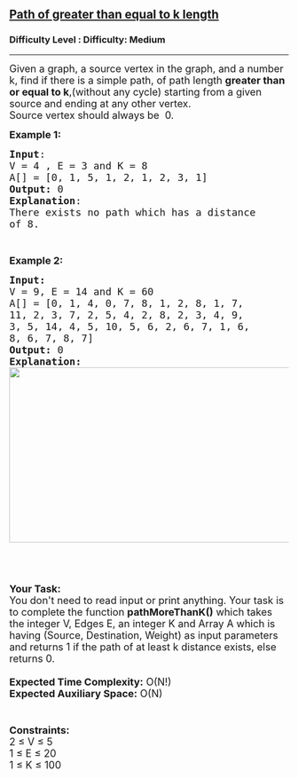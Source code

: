 <h2><a href="https://www.geeksforgeeks.org/problems/path-of-greater-than-equal-to-k-length1034/1?page=6&difficulty=Medium&status=unsolved&sortBy=submissions">Path of greater than equal to k length</a></h2><h3>Difficulty Level : Difficulty: Medium</h3><hr><div class="problems_problem_content__Xm_eO"><p><span style="font-size:18px">Given a graph, a source vertex in the graph, and a number k, find if there is a simple path, of path length <strong>greater than or equal to k</strong>,(without any cycle) starting from a given source and ending at any other vertex.<br>
Source vertex should always be&nbsp; 0.</span></p>

<p><span style="font-size:18px"><strong>Example 1:</strong></span></p>

<pre><span style="font-size:18px"><strong>Input</strong>:
V = 4 , E = 3 and K = 8
A[] = [0, 1, 5, 1, 2, 1, 2, 3, 1]
<strong>Output:</strong>&nbsp;0
<strong>Explanation</strong>:
There exists no path which has a distance 
of 8. 
</span></pre>

<p>&nbsp;</p>

<p><span style="font-size:18px"><strong>Example 2:</strong></span></p>

<pre><span style="font-size:18px"><strong>Input:</strong>
V = 9, E = 14 and K = 60
A[] = [0, 1, 4, 0, 7, 8, 1, 2, 8, 1, 7, 
11, 2, 3, 7, 2, 5, 4, 2, 8, 2, 3, 4, 9, 
3, 5, 14, 4, 5, 10, 5, 6, 2, 6, 7, 1, 6, 
8, 6, 7, 8, 7]
<strong>Output: </strong>0
<strong>Explanation:
</strong><img alt="" src="http://www.geeksforgeeks.org//wp-content/uploads/Fig-11.jpg" style="height:316px; width:677px">
 

</span></pre>

<p><br>
<span style="font-size:18px"><strong>Your Task:&nbsp;&nbsp;</strong><br>
You don't need to read input or print anything. Your task is to complete the function&nbsp;<strong>pathMoreThanK()</strong>&nbsp;which takes the integer V, Edges E, an integer K and Array A which is having (Source, Destination, Weight)&nbsp;as input parameters and returns 1 if the path of at least k distance exists, else returns 0.<br>
<br>
<strong>Expected Time Complexity:</strong> O(N!)<br>
<strong>Expected Auxiliary Space:</strong> O(N)</span></p>

<p style="text-align:justify">&nbsp;</p>

<p style="text-align:justify"><span style="font-size:18px"><strong>Constraints:</strong><br>
2 ≤ V ≤ 5<br>
1 ≤ E ≤ 20<br>
1 ≤ K ≤ 100</span></p>
</div>